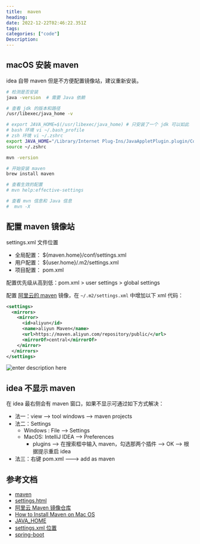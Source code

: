 ```yaml
---
title:  maven
heading:  
date: 2022-12-22T02:46:22.351Z
tags: 
categories: ["code"]
Description:  
---
```



## macOS 安装 maven
idea 自带 maven 但是不方便配置镜像站，建议重新安装。
```bash
# 检测是否安装
java -version  # 需要 Java 依赖

# 查看 jdk 的版本和路径
/usr/libexec/java_home -v

# export JAVA_HOME=$(/usr/libexec/java_home) # 只安装了一个 jdk 可以如此
# bash 环境 vi ~/.bash_profile
# zsh 环境 vi ~/.zshrc
export JAVA_HOME="/Library/Internet Plug-Ins/JavaAppletPlugin.plugin/Contents/Home"
source ~/.zshrc

mvn -version

# 开始安装 maven
brew install maven

# 查看生效的配置
# mvn help:effective-settings

# 查看 mvn 信息和 Java 信息
#  mvn -X
```



## 配置 maven 镜像站

settings.xml 文件位置
- 全局配置： ${maven.home}/conf/settings.xml
- 用户配置： ${user.home}/.m2/settings.xml
- 项目配置： pom.xml

配置优先级从高到低：pom.xml > user settings > global settings

配置 [阿里云的 maven](https://developer.aliyun.com/mvn/guide?spm=a2c6h.13651104.mirror-free-trial.5.43586e1aa9QhtF) 镜像，在  `~/.m2/settings.xml` 中增加以下 xml 代码：
```xml
<settings>
  <mirrors>
    <mirror>
      <id>aliyun</id>
      <name>aliyun Maven</name>
      <url>https://maven.aliyun.com/repository/public/</url>
      <mirrorOf>central</mirrorOf>
    </mirror>
  </mirrors>
</settings>
```


![enter description here](https://cdn.sxy21.cn/static/imgs/1671767581208.png)
## idea 不显示 maven 
在 idea 最右侧会有 maven 窗口，如果不显示可通过如下方式解决：
  - 法一：view --> tool windows --> maven projects
  - 法二：Settings
	  - Windows : File --> Settings
	  - MacOS:  IntelliJ IDEA --> Preferences 
		  -  plugins --> 在搜索框中输入 maven，勾选那两个插件 --> OK -->  根据提示重启 idea
- 法三：右键 pom.xml  --->  add as maven


## 参考文档
- [maven](https://maven.apache.org/install.html)
- [settings.html](https://maven.apache.org/settings.html)
- [阿里云 Maven 镜像仓库](https://developer.aliyun.com/mirror/maven)
- [How to Install Maven on Mac OS](https://www.digitalocean.com/community/tutorials/install-maven-mac-os)
- [JAVA_HOME](https://mkyong.com/java/how-to-set-java_home-environment-variable-on-mac-os-x/)
- [settings.xml 位置](https://cloud.tencent.com/developer/article/1522574)
- [spring-boot](https://docs.spring.io/spring-boot/docs/current/reference/html/getting-started.html#getting-started)